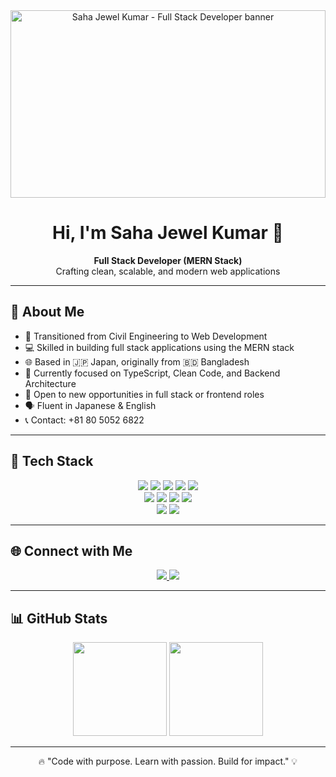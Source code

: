 <div align="center">
  <img src="https://i.ibb.co/CK3wZ1vc/Chat-GPT-Image-Jul-11-2025-05-42-56-PM.png" alt="Saha Jewel Kumar - Full Stack Developer banner"  width="100%" 
    height="300" />
</div>

<h1 align="center">Hi, I'm Saha Jewel Kumar 👋</h1>
<p align="center">
  <strong>Full Stack Developer (MERN Stack)</strong> <br />
  Crafting clean, scalable, and modern web applications
</p>

---

## 🧠 About Me

- 🔁 Transitioned from Civil Engineering to Web Development
- 💻 Skilled in building full stack applications using the MERN stack
- 🌐 Based in 🇯🇵 Japan, originally from 🇧🇩 Bangladesh
- 🌱 Currently focused on TypeScript, Clean Code, and Backend Architecture
- 🤝 Open to new opportunities in full stack or frontend roles
- 🗣️ Fluent in Japanese & English
- 📞 Contact: +81 80 5052 6822

---

## 🚀 Tech Stack

<div align="center">

<!-- Frontend -->
<img src="https://img.shields.io/badge/React-61DAFB?logo=react&logoColor=black&style=for-the-badge" />
<img src="https://img.shields.io/badge/JavaScript-F7DF1E?logo=javascript&logoColor=black&style=for-the-badge" />
<img src="https://img.shields.io/badge/TypeScript-3178C6?logo=typescript&logoColor=white&style=for-the-badge" />
<img src="https://img.shields.io/badge/TailwindCSS-06B6D4?logo=tailwindcss&logoColor=white&style=for-the-badge" />
<img src="https://img.shields.io/badge/Redux-764ABC?logo=redux&logoColor=white&style=for-the-badge" />

<!-- Backend -->
<br />
<img src="https://img.shields.io/badge/Node.js-339933?logo=nodedotjs&logoColor=white&style=for-the-badge" />
<img src="https://img.shields.io/badge/Express.js-000000?logo=express&logoColor=white&style=for-the-badge" />
<img src="https://img.shields.io/badge/MongoDB-47A248?logo=mongodb&logoColor=white&style=for-the-badge" />
<img src="https://img.shields.io/badge/Mongoose-880000?logo=mongoose&logoColor=white&style=for-the-badge" />

<!-- Tools -->
<br />
<img src="https://img.shields.io/badge/Git-F05032?logo=git&logoColor=white&style=for-the-badge" />
<img src="https://img.shields.io/badge/GitHub-181717?logo=github&logoColor=white&style=for-the-badge" />


</div>

---

## 🌐 Connect with Me

<div align="center">
  <a href="https://www.linkedin.com/in/sahajewelkumar/" target="_blank">
    <img src="https://img.shields.io/badge/LinkedIn-0077B5?logo=linkedin&logoColor=white&style=for-the-badge" />
  </a>
  <a href="https://x.com/sahaJewelkumar" target="_blank">
    <img src="https://img.shields.io/badge/Twitter-1DA1F2?logo=twitter&logoColor=white&style=for-the-badge" />
  </a>
</div>

---

## 📊 GitHub Stats

<div align="center">
  <img src="https://github-readme-stats.vercel.app/api?username=Sahajewel&show_icons=true&theme=radical&count_private=true&hide_border=false" height="150" />
  <img src="https://github-readme-stats.vercel.app/api/top-langs/?username=Sahajewel&layout=compact&theme=radical&hide_border=false" height="150" />
</div>

---

<p align="center">
  🔥 "Code with purpose. Learn with passion. Build for impact." 💡
</p>
